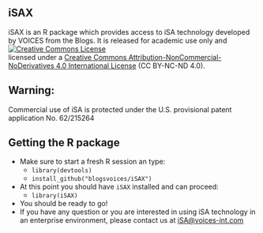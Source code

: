 ## iSAX
iSAX is an R package which provides access to iSA technology developed by VOICES from the Blogs. It is released for academic use only and <a rel="license" href="http://creativecommons.org/licenses/by-nc-nd/4.0/"><img alt="Creative Commons License" style="border-width:0" src="https://i.creativecommons.org/l/by-nc-nd/4.0/88x31.png" /></a><br />licensed under a <a rel="license" href="http://creativecommons.org/licenses/by-nc-nd/4.0/">Creative Commons Attribution-NonCommercial-NoDerivatives 4.0 International License</a> (CC BY-NC-ND 4.0).


## Warning:
Commercial use of iSA is protected under the U.S. provisional patent application No. 62/215264

## Getting the R package
- Make sure to start a fresh R session an type:
  - `library(devtools)`
  - `install_github("blogsvoices/iSAX")`
- At this point you should have `iSAX` installed and can proceed:
  - `library(iSAX)`
- You should be ready to go!
- If you have any question or you are interested in using iSA technology in an enterprise environment, please contact us at iSA@voices-int.com

